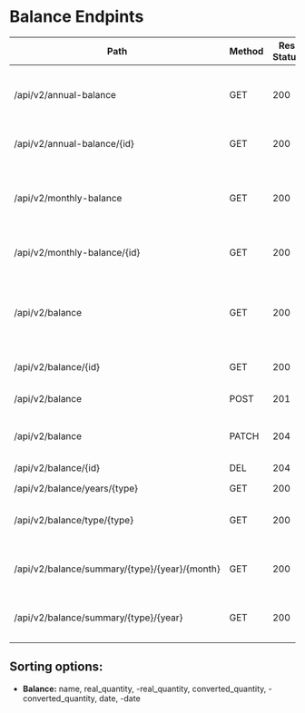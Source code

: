 # Balance Endpints

| Path                                          | Method | Res Status | Res Body                        | Res Cookie | Req Param                                                                                                                                      | Req Body                 | Comments                        |
| --------------------------------------------- | ------ | ---------- | ------------------------------- | ---------- | ---------------------------------------------------------------------------------------------------------------------------------------------- | ------------------------ | ------------------------------- |
| /api/v2/annual-balance                        | GET    | 200        | page [annual-balance-response]  | -          | gross_quantity_min, gross_quantity_max, expected_quantity_min, expected_quantity_max, currency_type, year                                      | -                        |                                 |
| /api/v2/annual-balance/{id}                   | GET    | 200        | annual-balance-response         | -          | -                                                                                                                                              | -                        |                                 |
| /api/v2/monthly-balance                       | GET    | 200        | page [monthly-balance-response] | -          | gross_quantity_min, gross_quantity_max, expected_quantity_min, expected_quantity_max, currency_type, year, month                               | -                        |                                 |
| /api/v2/monthly-balance/{id}                  | GET    | 200        | monthly-balance-response        | -          | -                                                                                                                                              | -                        |                                 |
| /api/v2/balance                               | GET    | 200        | page [balance-response]         | -          | converted_quantity_min, converted_quantity_max, real_quantity_min, real_quantity_max, date_from, date_to, currency_type, balance_type, sorting | -                        | balance_type is BalanceTypeEnum |
| /api/v2/balance/{id}                          | GET    | 200        | balance-response                | -          | -                                                                                                                                              | -                        |                                 |
| /api/v2/balance                               | POST   | 201        | balance-response                | -          | -                                                                                                                                              | balance-creation-request |                                 |
| /api/v2/balance                               | PATCH  | 204        | -                               | -          | -                                                                                                                                              | balance-update-request   |                                 |
| /api/v2/balance/{id}                          | DEL    | 204        | balance-response                | -          | -                                                                                                                                              | -                        |                                 |
| /api/v2/balance/years/{type}                  | GET    | 200        | List [int]                      | -          | -                                                                                                                                              | -                        |                                 |
| /api/v2/balance/type/{type}                   | GET    | 200        | List [balance-type-response]    | -          | -                                                                                                                                              | -                        |                                 |
| /api/v2/balance/summary/{type}/{year}/{month} | GET    | 200        | List [balance-summary-response] | -          | -                                                                                                                                              | -                        |                                 |
| /api/v2/balance/summary/{type}/{year}         | GET    | 200        | List [balance-summary-response] | -          | -                                                                                                                                              | -                        |                                 |

## Sorting options:

* **Balance:** name, real_quantity, -real_quantity, converted_quantity, -converted_quantity, date, -date

